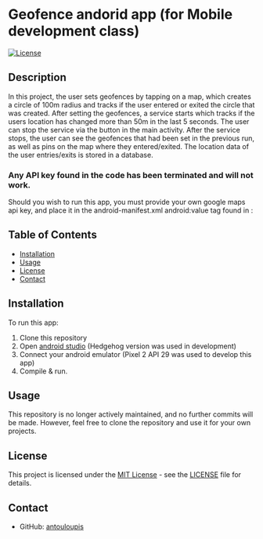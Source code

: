# Geofence andorid app (for Mobile development class)

[![License](https://img.shields.io/badge/License-MIT-blue.svg)](https://opensource.org/licenses/MIT)

## Description

In this project, the user sets geofences by tapping on a map, which creates a circle of 100m radius and tracks if the user entered or exited the circle that was created.
After setting the geofences, a service starts which tracks if the users location has changed more than 50m in the last 5 seconds.
The user can stop the service via the button in the main activity. 
After the service stops, the user can see the geofences that had been set in the previous run, as well as pins on the map where they entered/exited.
The location data of the user entries/exits is stored in a database.

### Any API key found in the code has been terminated and will not work.
Should you wish to run this app, you must provide your own google maps api key, and place it in the android-manifest.xml android:value tag found in :
<meta-data
            android:name="com.google.android.geo.API_KEY"
            android:value="Your-Maps-Api-Key" />


## Table of Contents

- [Installation](#installation)
- [Usage](#usage)
- [License](#license)
- [Contact](#contact)

## Installation

To run this app:
1. Clone this repository
2. Open [android studio](https://developer.android.com/studio) (Hedgehog version was used in development)
3. Connect your android emulator (Pixel 2 API 29 was used to develop this app)
4. Compile & run.  

## Usage

This repository is no longer actively maintained, and no further commits will be made. However, feel free to clone the repository and use it for your own projects.

## License

This project is licensed under the [MIT License](https://opensource.org/licenses/MIT) - see the [LICENSE](LICENSE) file for details.

## Contact

- GitHub: [antouloupis](https://github.com/antouloupis)
